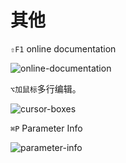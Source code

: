 # 其他



`⇧F1` online documentation

![online-documentation](https://tva1.sinaimg.cn/large/00831rSTly1gd88d6zrk3g30qo0f0k20.gif)



`⌥加鼠标`多行编辑。

![cursor-boxes](https://tva1.sinaimg.cn/large/00831rSTly1gd88hbcjzzg306c04yjs6.gif)



`⌘P` Parameter Info

![parameter-info](https://tva1.sinaimg.cn/large/00831rSTly1gd88ier0wqg30dm056agw.gif)